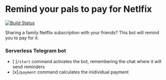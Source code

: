 # Remind your pals to pay for Netlfix

[![Build Status](https://travis-ci.org/ddddm/remind-to-pay-netflix-bot.svg?branch=master)](https://travis-ci.org/ddddm/remind-to-pay-netflix-bot)

Sharing a family Netflix subscription with your friends? This bot will remind you to pay for it. 

### Serverless Telegram bot

- [ ]`/start` command activates the bot, remembering the chat where it will send reminders
- [x]`/payment` command calculates the inidividual payment
